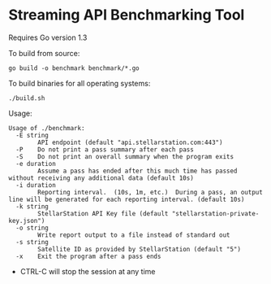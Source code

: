 # Streaming API Benchmarking Tool

Requires Go version 1.3

To build from source:
```
go build -o benchmark benchmark/*.go
```

To build binaries for all operating systems:
```
./build.sh
```

Usage:
```
Usage of ./benchmark:
  -E string
    	API endpoint (default "api.stellarstation.com:443")
  -P	Do not print a pass summary after each pass
  -S	Do not print an overall summary when the program exits
  -e duration
    	Assume a pass has ended after this much time has passed without receiving any additional data (default 10s)
  -i duration
    	Reporting interval.  (10s, 1m, etc.)  During a pass, an output line will be generated for each reporting interval. (default 10s)
  -k string
    	StellarStation API Key file (default "stellarstation-private-key.json")
  -o string
    	Write report output to a file instead of standard out
  -s string
    	Satellite ID as provided by StellarStation (default "5")
  -x	Exit the program after a pass ends
```

* CTRL-C will stop the session at any time